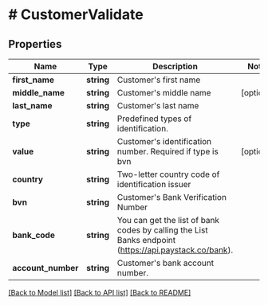 # # CustomerValidate

## Properties

Name | Type | Description | Notes
------------ | ------------- | ------------- | -------------
**first_name** | **string** | Customer&#39;s first name |
**middle_name** | **string** | Customer&#39;s middle name | [optional]
**last_name** | **string** | Customer&#39;s last name |
**type** | **string** | Predefined types of identification. |
**value** | **string** | Customer&#39;s identification number. Required if type is bvn | [optional]
**country** | **string** | Two-letter country code of identification issuer |
**bvn** | **string** | Customer&#39;s Bank Verification Number |
**bank_code** | **string** | You can get the list of bank codes by calling the List Banks endpoint (https://api.paystack.co/bank). |
**account_number** | **string** | Customer&#39;s bank account number. |

[[Back to Model list]](../../README.md#models) [[Back to API list]](../../README.md#endpoints) [[Back to README]](../../README.md)
